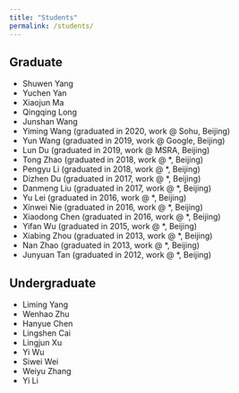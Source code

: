 ```yaml
---
title: "Students"
permalink: /students/
---
```


## Graduate
+ Shuwen Yang
+ Yuchen Yan
+ Xiaojun Ma
+ Qingqing Long
+ Junshan Wang
+ Yiming Wang (graduated in 2020, work @ Sohu, Beijing)
+ Yun Wang (graduated in 2019, work @ Google, Beijing)
+ Lun Du (graduated in 2019, work @ MSRA, Beijing)
+ Tong Zhao (graduated in 2018, work @ *, Beijing)
+ Pengyu Li (graduated in 2018, work @ *, Beijing)
+ Dizhen Du (graduated in 2017, work @ *, Beijing)
+ Danmeng Liu (graduated in 2017, work @ *, Beijing)
+ Yu Lei (graduated in 2016, work @ *, Beijing)
+ Xinwei Nie (graduated in 2016, work @ *, Beijing)
+ Xiaodong Chen (graduated in 2016, work @ *, Beijing)
+ Yifan Wu (graduated in 2015, work @ *, Beijing)
+ Xiabing Zhou (graduated in 2013, work @ *, Beijing)
+ Nan Zhao (graduated in 2013, work @ *, Beijing)
+ Junyuan Tan (graduated in 2012, work @ *, Beijing)

## Undergraduate
+ Liming Yang
+ Wenhao Zhu
+ Hanyue Chen
+ Lingshen Cai
+ Lingjun Xu
+ Yi Wu
+ Siwei Wei
+ Weiyu Zhang
+ Yi Li
